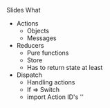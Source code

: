 Slides
What
- Actions
  - Objects
  - Messages
- Reducers
  - Pure functions
  - Store
  - Has to return state at least
- Dispatch
  - Handling actions
  - If => Switch
  - import Action ID's
  ''

  
